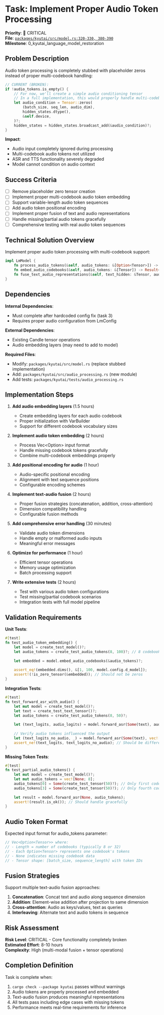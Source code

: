 # Task: Implement Proper Audio Token Processing

**Priority**: 🚨 CRITICAL  
**File**: [`packages/kyutai/src/model.rs:320-330, 380-390`](../../packages/kyutai/src/model.rs#L320)  
**Milestone**: 0_kyutai_language_model_restoration  

## Problem Description

Audio token processing is completely stubbed with placeholder zeros instead of proper multi-codebook handling:

```rust
// CURRENT (BROKEN):
if !audio_tokens.is_empty() {
    // For now, we'll create a simple audio conditioning tensor
    // In a full implementation, this would properly handle multi-codebook audio
    let audio_condition = Tensor::zeros(
        (batch_size, seq_len, audio_dim),
        hidden_states.dtype(),
        &self.device,
    )?;
    hidden_states = hidden_states.broadcast_add(&audio_condition)?;
}
```

**Impact**: 
- Audio input completely ignored during processing
- Multi-codebook audio tokens not utilized
- ASR and TTS functionality severely degraded
- Model cannot condition on audio context

## Success Criteria

- [ ] Remove placeholder zero tensor creation
- [ ] Implement proper multi-codebook audio token embedding
- [ ] Support variable-length audio token sequences
- [ ] Add audio token positional encoding
- [ ] Implement proper fusion of text and audio representations
- [ ] Handle missing/partial audio tokens gracefully
- [ ] Comprehensive testing with real audio token sequences

## Technical Solution Overview

Implement proper audio token processing with multi-codebook support:

```rust
impl LmModel {
    fn process_audio_tokens(&self, audio_tokens: &[Option<Tensor>]) -> Result<Option<Tensor>>
    fn embed_audio_codebooks(&self, audio_tokens: &[Tensor]) -> Result<Tensor>
    fn fuse_text_audio_representations(&self, text_hidden: &Tensor, audio_hidden: &Tensor) -> Result<Tensor>
}
```

## Dependencies

**Internal Dependencies**:
- Must complete after hardcoded config fix (task 3)
- Requires proper audio configuration from LmConfig

**External Dependencies**:
- Existing Candle tensor operations
- Audio embedding layers (may need to add to model)

**Required Files**:
- Modify: `packages/kyutai/src/model.rs` (replace stubbed implementation)
- Add: `packages/kyutai/src/audio_processing.rs` (new module)
- Add tests: `packages/kyutai/tests/audio_processing.rs`

## Implementation Steps

1. **Add audio embedding layers** (1.5 hours)
   - Create embedding layers for each audio codebook
   - Proper initialization with VarBuilder
   - Support for different codebook vocabulary sizes

2. **Implement audio token embedding** (2 hours)
   - Process Vec<Option<Tensor>> input format
   - Handle missing codebook tokens gracefully
   - Combine multi-codebook embeddings properly

3. **Add positional encoding for audio** (1 hour)
   - Audio-specific positional encoding
   - Alignment with text sequence positions
   - Configurable encoding schemes

4. **Implement text-audio fusion** (2 hours)
   - Proper fusion strategies (concatenation, addition, cross-attention)
   - Dimension compatibility handling
   - Configurable fusion methods

5. **Add comprehensive error handling** (30 minutes)
   - Validate audio token dimensions
   - Handle empty or malformed audio inputs
   - Meaningful error messages

6. **Optimize for performance** (1 hour)
   - Efficient tensor operations
   - Memory usage optimization
   - Batch processing support

7. **Write extensive tests** (2 hours)
   - Test with various audio token configurations
   - Test missing/partial codebook scenarios
   - Integration tests with full model pipeline

## Validation Requirements

**Unit Tests**:
```rust
#[test]
fn test_audio_token_embedding() {
    let model = create_test_model()?;
    let audio_tokens = create_test_audio_tokens(8, 100)?; // 8 codebooks, 100 tokens
    
    let embedded = model.embed_audio_codebooks(&audio_tokens)?;
    
    assert_eq!(embedded.dims(), &[1, 100, model.config.d_model]);
    assert!(!is_zero_tensor(&embedded)); // Should not be zeros
}
```

**Integration Tests**:
```rust
#[test]
fn test_forward_asr_with_audio() {
    let mut model = create_test_model()?;
    let text = create_test_text_tensor()?;
    let audio_tokens = create_test_audio_tokens(8, 50)?;
    
    let (text_logits, audio_logits) = model.forward_asr(Some(text), audio_tokens)?;
    
    // Verify audio tokens influenced the output
    let (text_logits_no_audio, _) = model.forward_asr(Some(text), vec![])?;
    assert_ne!(text_logits, text_logits_no_audio); // Should be different
}
```

**Missing Token Tests**:
```rust
#[test]
fn test_partial_audio_tokens() {
    let mut model = create_test_model()?;
    let mut audio_tokens = vec![None; 8];
    audio_tokens[0] = Some(create_test_tensor(50)?); // Only first codebook
    audio_tokens[3] = Some(create_test_tensor(50)?); // Only fourth codebook
    
    let result = model.forward_asr(None, audio_tokens);
    assert!(result.is_ok()); // Should handle gracefully
}
```

## Audio Token Format

Expected input format for audio_tokens parameter:
```rust
// Vec<Option<Tensor>> where:
// - Length = number of codebooks (typically 8 or 32)
// - Each Option<Tensor> represents one codebook's tokens
// - None indicates missing codebook data
// - Tensor shape: [batch_size, sequence_length] with token IDs
```

## Fusion Strategies

Support multiple text-audio fusion approaches:
1. **Concatenation**: Concat text and audio along sequence dimension
2. **Addition**: Element-wise addition after projection to same dimension
3. **Cross-attention**: Audio as keys/values, text as queries
4. **Interleaving**: Alternate text and audio tokens in sequence

## Risk Assessment

**Risk Level**: CRITICAL - Core functionality completely broken  
**Estimated Effort**: 8-10 hours  
**Complexity**: High (multi-modal fusion + tensor operations)

## Completion Definition

Task is complete when:
1. `cargo check --package kyutai` passes without warnings
2. Audio tokens are properly processed and embedded
3. Text-audio fusion produces meaningful representations
4. All tests pass including edge cases with missing tokens
5. Performance meets real-time requirements for inference